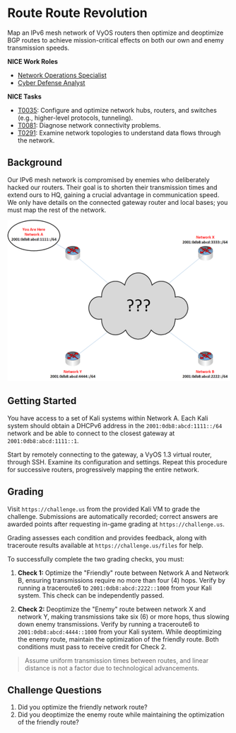 # Route Route Revolution

Map an IPv6 mesh network of VyOS routers then optimize and deoptimize BGP routes to achieve mission-critical effects on both our own and enemy transmission speeds.

**NICE Work Roles**

- [Network Operations Specialist](https://niccs.cisa.gov/workforce-development/nice-framework/)
- [Cyber Defense Analyst](https://niccs.cisa.gov/workforce-development/nice-framework/)

**NICE Tasks**

- [T0035](https://niccs.cisa.gov/workforce-development/nice-framework/): Configure and optimize network hubs, routers, and switches (e.g., higher-level protocols, tunneling).
- [T0081](https://niccs.cisa.gov/workforce-development/nice-framework/): Diagnose network connectivity problems.
- [T0291](https://niccs.cisa.gov/workforce-development/nice-framework/): Examine network topologies to understand data flows through the network.


## Background

Our IPv6 mesh network is compromised by enemies who deliberately hacked our routers. Their goal is to shorten their transmission times and extend ours to HQ, gaining a crucial advantage in communication speed. We only have details on the connected gateway router and local bases; you must map the rest of the network.

![network-diagram.png](network-diagram.png)

## Getting Started

You have access to a set of Kali systems within Network A. Each Kali system should obtain a DHCPv6 address in the `2001:0db8:abcd:1111::/64` network and be able to connect to the closest gateway at `2001:0db8:abcd:1111::1`.

Start by remotely connecting to the gateway, a VyOS 1.3 virtual router, through SSH. Examine its configuration and settings. Repeat this procedure for successive routers, progressively mapping the entire network.

## Grading

Visit `https://challenge.us` from the provided Kali VM to grade the challenge. Submissions are automatically recorded; correct answers are awarded points after requesting in-game grading at `https://challenge.us`.

Grading assesses each condition and provides feedback, along with traceroute results available at `https://challenge.us/files` for help.

To successfully complete the two grading checks, you must:

1. **Check 1:** Optimize the "Friendly" route between Network A and Network B, ensuring transmissions require no more than four (4) hops. Verify by running a traceroute6 to `2001:0db8:abcd:2222::1000` from your Kali system. This check can be independently passed.

2. **Check 2:** Deoptimize the "Enemy" route between network X and network Y, making transmissions take six (6) or more hops, thus slowing down enemy transmissions. Verify by running a traceroute6 to `2001:0db8:abcd:4444::1000` from your Kali system. While deoptimizing the enemy route, maintain the optimization of the friendly route. Both conditions must pass to receive credit for Check 2.

>Assume uniform transmission times between routes, and linear distance is not a factor due to technological advancements.

## Challenge Questions

1. Did you optimize the friendly network route?
2. Did you deoptimize the enemy route while maintaining the optimization of the friendly route?
